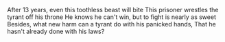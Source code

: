---
---
After 13 years, even this toothless beast will bite
This prisoner wrestles the tyrant off his throne
He knows he can't win, but to fight is nearly as sweet
Besides, what new harm can a tyrant do with his panicked hands,
That he hasn't already done with his laws?
